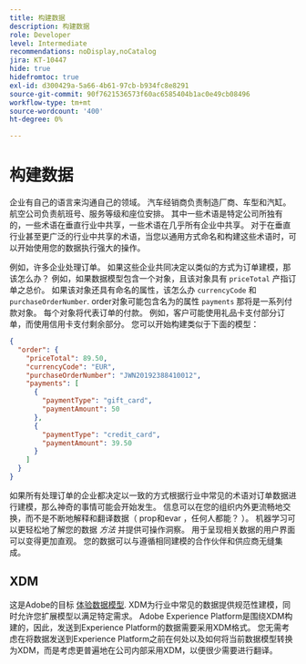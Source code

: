 ```yaml
---
title: 构建数据
description: 构建数据
role: Developer
level: Intermediate
recommendations: noDisplay,noCatalog
jira: KT-10447
hide: true
hidefromtoc: true
exl-id: d300429a-5a66-4b61-97cb-b934fc8e8291
source-git-commit: 90f7621536573f60ac6585404b1ac0e49cb08496
workflow-type: tm+mt
source-wordcount: '400'
ht-degree: 0%

---
```


# 构建数据

企业有自己的语言来沟通自己的领域。 汽车经销商负责制造厂商、车型和汽缸。 航空公司负责航班号、服务等级和座位安排。 其中一些术语是特定公司所独有的，一些术语在垂直行业中共享，一些术语在几乎所有企业中共享。 对于在垂直行业甚至更广泛的行业中共享的术语，当您以通用方式命名和构建这些术语时，可以开始使用您的数据执行强大的操作。

例如，许多企业处理订单。 如果这些企业共同决定以类似的方式为订单建模，那该怎么办？ 例如，如果数据模型包含一个对象，且该对象具有 `priceTotal` 产指订单之总价。 如果该对象还具有命名的属性，该怎么办 `currencyCode` 和 `purchaseOrderNumber`. order对象可能包含名为的属性 `payments` 那将是一系列付款对象。 每个对象将代表订单的付款。 例如，客户可能使用礼品卡支付部分订单，而使用信用卡支付剩余部分。 您可以开始构建类似于下面的模型：

```json
{
  "order": {
    "priceTotal": 89.50,
    "currencyCode": "EUR",
    "purchaseOrderNumber": "JWN20192388410012",
    "payments": [
      {
        "paymentType": "gift_card",
        "paymentAmount": 50
      },
      {
        "paymentType": "credit_card",
        "paymentAmount": 39.50
      }
    ]
  }
}
```

如果所有处理订单的企业都决定以一致的方式根据行业中常见的术语对订单数据进行建模，那么神奇的事情可能会开始发生。 信息可以在您的组织内外更流畅地交换，而不是不断地解释和翻译数据（ prop和evar ，任何人都能？ ）。 机器学习可以更轻松地了解您的数据 _方法_ 并提供可操作洞察。 用于呈现相关数据的用户界面可以变得更加直观。 您的数据可以与遵循相同建模的合作伙伴和供应商无缝集成。

## XDM

这是Adobe的目标 [体验数据模型](https://business.adobe.com/products/experience-platform/experience-data-model.html). XDM为行业中常见的数据提供规范性建模，同时允许您扩展模型以满足特定需求。 Adobe Experience Platform是围绕XDM构建的，因此，发送到Experience Platform的数据需要采用XDM格式。 您无需考虑在将数据发送到Experience Platform之前在何处以及如何将当前数据模型转换为XDM，而是考虑更普遍地在公司内部采用XDM，以便很少需要进行翻译。
